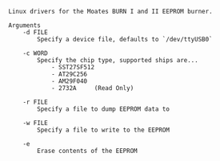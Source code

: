 	Linux drivers for the Moates BURN I and II EEPROM burner.

	Arguments
		-d FILE
			Specify a device file, defaults to `/dev/ttyUSB0`

		-c WORD
			Specify the chip type, supported ships are...
				- SST27SF512
				- AT29C256
				- AM29F040
				- 2732A 	(Read Only)

		-r FILE
			Specify a file to dump EEPROM data to

		-w FILE
			Specify a file to write to the EEPROM

		-e
			Erase contents of the EEPROM
